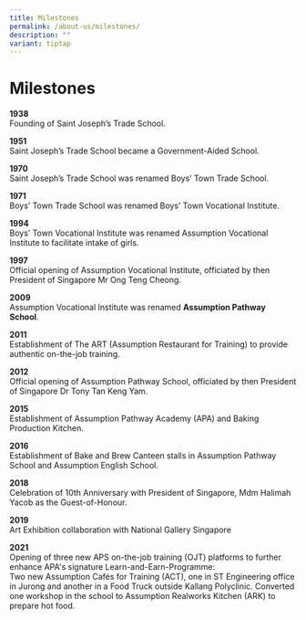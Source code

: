 ```yaml
---
title: Milestones
permalink: /about-us/milestones/
description: ""
variant: tiptap
---
```

Milestones
==========

**1938**
<br>Founding of Saint Joseph’s Trade School.

**1951**
<br>Saint Joseph’s Trade School became a Government-Aided School.

**1970**
<br>Saint Joseph’s Trade School was renamed Boys’ Town Trade School.

**1971**
<br>Boys’ Town Trade School was renamed Boys’ Town Vocational Institute.

**1994**
<br>Boys’ Town Vocational Institute was renamed Assumption Vocational Institute to facilitate intake of girls.

**1997**
<br>Official opening of Assumption Vocational Institute, officiated by then President of Singapore Mr Ong Teng Cheong.

**2009**
<br>Assumption Vocational Institute was renamed **Assumption Pathway School**.

**2011**
<br>Establishment of The ART (Assumption Restaurant for Training) to provide authentic on-the-job training.

**2012**
<br>Official opening of Assumption Pathway School, officiated by then President of Singapore Dr Tony Tan Keng Yam.

**2015**
<br>Establishment of Assumption Pathway Academy (APA) and Baking Production Kitchen.

**2016**
<br>Establishment of Bake and Brew Canteen stalls in Assumption Pathway School and Assumption English School.

**2018**
<br>Celebration of 10th Anniversary with President of Singapore, Mdm Halimah Yacob as the Guest-of-Honour.

**2019**
<br>Art Exhibition collaboration with National Gallery Singapore

**2021**
<br>Opening of three new APS on-the-job training (OJT) platforms to further enhance APA's signature Learn-and-Earn-Programme:
<br>Two new Assumption Cafés for Training (ACT), one in ST Engineering office in Jurong and another in a Food Truck outside Kallang Polyclinic. Converted one workshop in the school to Assumption Realworks Kitchen (ARK) to prepare hot food.